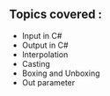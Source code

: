 ## Topics covered :

* Input in C#
* Output in C#
* Interpolation
* Casting
* Boxing and Unboxing
* Out parameter 